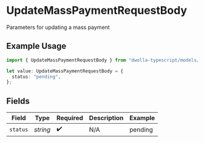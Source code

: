 # UpdateMassPaymentRequestBody

Parameters for updating a mass payment

## Example Usage

```typescript
import { UpdateMassPaymentRequestBody } from "dwolla-typescript/models/operations";

let value: UpdateMassPaymentRequestBody = {
  status: "pending",
};
```

## Fields

| Field              | Type               | Required           | Description        | Example            |
| ------------------ | ------------------ | ------------------ | ------------------ | ------------------ |
| `status`           | *string*           | :heavy_check_mark: | N/A                | pending            |